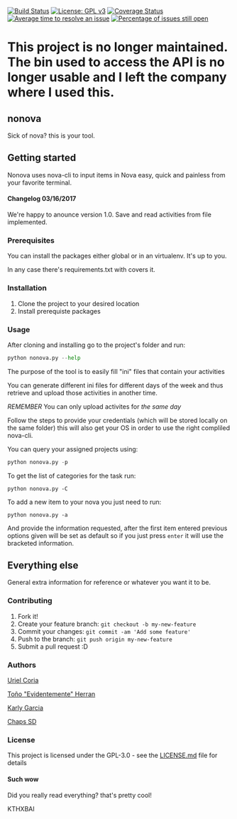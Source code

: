 [![Build Status](https://travis-ci.org/UpsetPelican/nonova.svg?branch=master)](https://travis-ci.org/UpsetPelican/nonova)
[![License: GPL v3](https://img.shields.io/badge/License-GPL%20v3-blue.svg)](http://www.gnu.org/licenses/gpl-3.0)
[![Coverage Status](https://coveralls.io/repos/github/UpsetPelican/nonova/badge.svg?branch=master)](https://coveralls.io/github/UpsetPelican/nonova?branch=master)
[![Average time to resolve an issue](http://isitmaintained.com/badge/resolution/UpsetPelican/nonova.svg)](http://isitmaintained.com/project/UpsetPelican/nonova "Average time to resolve an issue")
[![Percentage of issues still open](http://isitmaintained.com/badge/open/UpsetPelican/nonova.svg)](http://isitmaintained.com/project/UpsetPelican/nonova "Percentage of issues still open")


# This project is no longer maintained. The bin used to access the API is no longer usable and I left the company where I used this. 

## nonova
Sick of nova? this is your tool.

## Getting started
Nonova uses nova-cli to input items in Nova easy, quick and painless from your favorite terminal.

#### Changelog 03/16/2017

We're happy to anounce version 1.0. Save and read activities from file implemented.

### Prerequisites

You can install the packages either global or in an virtualenv. It's up to you.

In any case there's requirements.txt with covers it.

### Installation

1. Clone the project to your desired location
2. Install prerequiste packages

### Usage

After cloning and installing go to the project's folder and run:
```python
python nonova.py --help
```

The purpose of the tool is to easily fill "ini" files that contain your activities

You can generate different ini files for different days of the week and thus retrieve and upload those activities in another time.

*REMEMBER* You can only upload activites for _the same day_

Follow the steps to provide your credentials (which will be stored locally on the same folder)
this will also get your OS in order to use the right compliled nova-cli.

You can query your assigned projects using:
```python
python nonova.py -p
```

To get the list of categories for the task run:
```
python nonova.py -C
```

To add a new item to your nova you just need to run:
```
python nonova.py -a
```
And provide the information requested, after the first item entered previous options given will be set as default
so if you just press `enter` it will use the bracketed information.

## Everything else

General extra information for reference or whatever you want it to be.

### Contributing

1. Fork it!
2. Create your feature branch: `git checkout -b my-new-feature`
3. Commit your changes: `git commit -am 'Add some feature'`
4. Push to the branch: `git push origin my-new-feature`
5. Submit a pull request :D

### Authors

[Uriel Coria](# "lol you're already here")

[Toño "Evidentemente" Herran](https://github.com/antonioherran "his github")

[Karly Garcia](https://github.com/KarlyGrCm "Karly's stuff")

[Chaps SD](https://github.com/chaps/ "Seeeeeeñor!")


### License

This project is licensed under the GPL-3.0 - see the [LICENSE.md](LICENSE.md) file for details

#### Such wow
Did you really read everything? that's pretty cool! 

KTHXBAI
